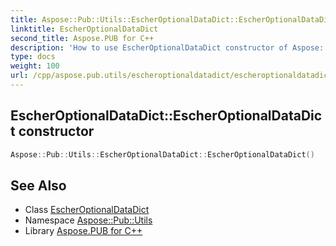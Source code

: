 ```yaml
---
title: Aspose::Pub::Utils::EscherOptionalDataDict::EscherOptionalDataDict constructor
linktitle: EscherOptionalDataDict
second_title: Aspose.PUB for C++
description: 'How to use EscherOptionalDataDict constructor of Aspose::Pub::Utils::EscherOptionalDataDict class in C++.'
type: docs
weight: 100
url: /cpp/aspose.pub.utils/escheroptionaldatadict/escheroptionaldatadict/
---
```

## EscherOptionalDataDict::EscherOptionalDataDict constructor




```cpp
Aspose::Pub::Utils::EscherOptionalDataDict::EscherOptionalDataDict()
```

## See Also

* Class [EscherOptionalDataDict](../)
* Namespace [Aspose::Pub::Utils](../../)
* Library [Aspose.PUB for C++](../../../)
